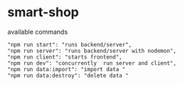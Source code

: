 ﻿# smart-shop
available commands

    "npm run start": "runs backend/server",
    "npm run server": "runs backend/server with nodemon",
    "npm run client": "starts frontend",
    "npm run dev": "concurrently  run server and client",
    "npm run data:import": "import data "
    "npm run data:destroy": "delete data "
